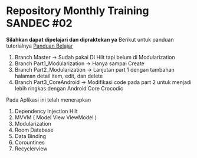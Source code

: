 # Repository Monthly Training SANDEC #02
**Silahkan dapat dipelajari dan dipraktekan ya**
Berikut untuk panduan tutorialnya <a href='https://nandaadisaputra18.medium.com/teknik-menggunakan-dependency-injection-hilt-dan-modularization-pada-aplikasi-android-9181628fe91c/'>Panduan Belajar</a>

1. Branch Master -> Sudah pakai DI Hilt tapi belum di Modularization
2. Branch Part1_Modularization -> Hanya sampai Create
3. Branch Part2_Modularization -> Lanjutan part 1 dengan tambahan halaman detail item, edit, dan delete
4. Branch Part3_CoreAndroid -> Modifikasi code pada part 2 untuk menjadi lebih ringkas dengan Android Core Crocodic

Pada Aplikasi ini telah menerapkan
1. Dependency Injection Hilt
2. MVVM ( Model View ViewModel )
3. Modularization
4. Room Database
5. Data Binding
6. Corountines
7. Recyclerview
